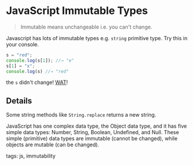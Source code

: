 # JavaScript Immutable Types

> Immutable means unchangeable i.e. you can't change.

Javascript has lots of immutable types e.g. `string` primitive type. Try this in your console.

```javascript
s = "red";
console.log(s[1]); //→ "e"
s[1] = "x";
console.log(s) //→ "red"
```

the `s` didn't change! [WAT](WAT.md)!

## Details

Some string methods like `String.replace` returns a new string.

JavaScript has one complex data type, the Object data type, and it has five simple data types: Number, String, Boolean, Undefined, and Null. These simple (primitive) data types are immutable (cannot be changed), while objects are mutable (can be changed).

tags: js, immutability
